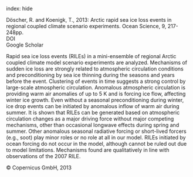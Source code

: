 index: hide

<div class="Citation">

  <div class="Citation-body">
    <div class="Citation-text">Döscher, R. and Koenigk, T., 2013: Arctic rapid sea ice loss events in regional coupled climate scenario experiments. <span class="Article-journal">Ocean Science, </span><span class="Article-volume">9, </span>217-248pp.</div>
    <div class="Citation-links">
      <div class="CitationLink" data-href="https://doi.org/10.5194/os-9-217-2013">
        <div class="CitationLink-icon CitationLink-Doi"></div>
        <div class="CitationLink-text">DOI</div>
      </div>
      <div class="CitationLink" data-href="https://scholar.google.com/scholar?q=10.5194/os-9-217-2013">
        <div class="CitationLink-icon CitationLink-Scholar"></div>
        <div class="CitationLink-text">Google Scholar</div>
      </div>
    </div>
  </div>
</div>

Rapid sea ice loss events (RILEs) in a mini-ensemble of regional Arctic coupled climate model scenario experiments are analyzed. Mechanisms of sudden ice loss are strongly related to atmospheric circulation conditions and preconditioning by sea ice thinning during the seasons and years before the event. Clustering of events in time suggests a strong control by large-scale atmospheric circulation. Anomalous atmospheric circulation is providing warm air anomalies of up to 5 K and is forcing ice flow, affecting winter ice growth. Even without a seasonal preconditioning during winter, ice drop events can be initiated by anomalous inflow of warm air during summer. It is shown that RILEs can be generated based on atmospheric circulation changes as a major driving force without major competing mechanisms, other than occasional longwave effects during spring and summer. Other anomalous seasonal radiative forcing or short-lived forcers (e.g., soot) play minor roles or no role at all in our model. RILEs initiated by ocean forcing do not occur in the model, although cannot be ruled out due to model limitations. Mechanisms found are qualitatively in line with observations of the 2007 RILE.

<div class="Citation-copy">
&copy; Copernicus GmbH, 2013
</div>